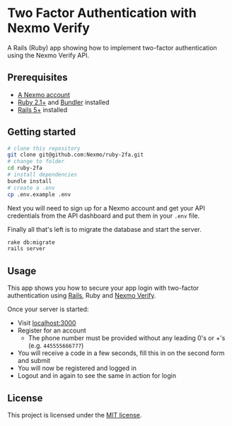 # Two Factor Authentication with Nexmo Verify

A Rails (Ruby) app showing how to implement two-factor authentication using the Nexmo Verify API.

## Prerequisites

* [A Nexmo account](https://dashboard.nexmo.com/sign-up)
* [Ruby 2.1+](https://www.ruby-lang.org/) and [Bundler](http://bundler.io/) installed
* [Rails 5+](http://rubyonrails.org/) installed

## Getting started

```sh
# clone this repository
git clone git@github.com:Nexmo/ruby-2fa.git
# change to folder
cd ruby-2fa
# install dependencies
bundle install
# create a .env
cp .env.example .env
```

Next you will need to sign up for a Nexmo account and get your API credentials from the API dashboard and put them in your `.env`
file.

Finally all that's left is to migrate the database and start the server.

```sh
rake db:migrate
rails server
```

## Usage

This app shows you how to secure your app login with two-factor authentication using [Rails](http://rubyonrails.org/), Ruby and [Nexmo Verify](https://www.nexmo.com/products/verify/).

Once your server is started:

* Visit [localhost:3000](http://localhost:3000/)
* Register for an account
  * The phone number must be provided without any leading 0's or +'s (e.g. `445555666777`)
* You will receive a code in a few seconds, fill this in on the second form and submit
* You will now be registered and logged in
* Logout and in again to see the same in action for login

## License

This project is licensed under the [MIT license](LICENSE).
